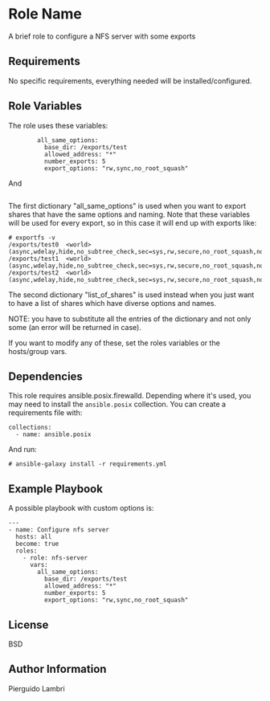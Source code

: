 Role Name
=========

A brief role to configure a NFS server with some exports

Requirements
------------

No specific requirements, everything needed will be installed/configured.

Role Variables
--------------

The role uses these variables:
```
        all_same_options:
          base_dir: /exports/test
          allowed_address: "*"
          number_exports: 5
          export_options: "rw,sync,no_root_squash"
```
And
```
```

The first dictionary "all_same_options" is used when you want to export shares that have the same options
and naming.
Note that these variables will be used for every export, so in this case it will end up with exports like:
```
# exportfs -v
/exports/test0  <world>(async,wdelay,hide,no_subtree_check,sec=sys,rw,secure,no_root_squash,no_all_squash)
/exports/test1  <world>(async,wdelay,hide,no_subtree_check,sec=sys,rw,secure,no_root_squash,no_all_squash)
/exports/test2  <world>(async,wdelay,hide,no_subtree_check,sec=sys,rw,secure,no_root_squash,no_all_squash)
```

The second dictionary "list_of_shares" is used instead when you just want to have a list of shares which 
have diverse options and names.

NOTE: you have to substitute all the entries of the dictionary and not only some (an error will be returned
      in case).

If you want to modify any of these, set the roles variables or the hosts/group vars.

Dependencies
------------

This role requires ansible.posix.firewalld. Depending where it's used, you may need to install the `ansible.posix`
collection. You can create a requirements file with:
```
collections:
  - name: ansible.posix
```
And run:
```
# ansible-galaxy install -r requirements.yml
```

Example Playbook
----------------

A possible playbook with custom options is:

```
---
- name: Configure nfs server
  hosts: all
  become: true
  roles:
    - role: nfs-server
      vars:
        all_same_options:
          base_dir: /exports/test
          allowed_address: "*"
          number_exports: 5
          export_options: "rw,sync,no_root_squash"
```

License
-------

BSD

Author Information
------------------

Pierguido Lambri
